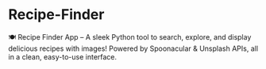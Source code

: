 # Recipe-Finder
🍽️ Recipe Finder App – A sleek Python tool to search, explore, and display delicious recipes with images! Powered by Spoonacular &amp; Unsplash APIs, all in a clean, easy-to-use interface.
